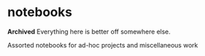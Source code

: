 # notebooks

**Archived** Everything here is better off somewhere else. 

Assorted notebooks for ad-hoc projects and miscellaneous work
